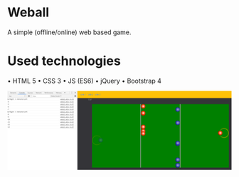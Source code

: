 # Weball

A simple (offline/online) web based game.

# Used technologies

  • HTML 5 
  • CSS 3 
  • JS (ES6) 
  • jQuery 
  • Bootstrap 4 

![GitHub](screen.png)
